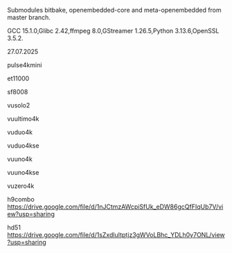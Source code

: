 Submodules bitbake, openembedded-core and meta-openembedded from master branch.

GCC 15.1.0,Glibc 2.42,ffmpeg 8.0,GStreamer 1.26.5,Python 3.13.6,OpenSSL 3.5.2.

27.07.2025

pulse4kmini


et11000


sf8008


vusolo2


vuultimo4k


vuduo4k


vuduo4kse


vuuno4k


vuuno4kse


vuzero4k


h9combo
https://drive.google.com/file/d/1nJCtmzAWcpiSfUk_eDW86gcQfFIqUb7V/view?usp=sharing

hd51
https://drive.google.com/file/d/1sZxdluItptjz3gWVoLBhc_YDLh0y7ONL/view?usp=sharing
